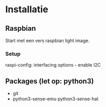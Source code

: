 # Installatie

## Raspbian
Start met een vers raspbian light image.

### Setup
raspi-config: interfacing options - enable I2C

## Packages (let op: python3)
* git
* python3-sense-emu python3-sense-hat
